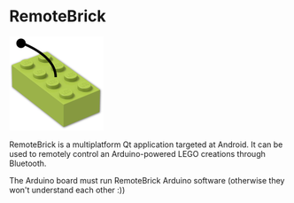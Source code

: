# RemoteBrick

![Remote Brick](https://raw.githubusercontent.com/danvratil/remotebrick/main/src/icons/remotebrick.png)

RemoteBrick is a multiplatform Qt application targeted at Android. It can be
used to remotely control an Arduino-powered LEGO creations through Bluetooth.

The Arduino board must run RemoteBrick Arduino software (otherwise they won't
understand each other :))
